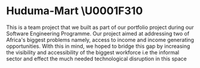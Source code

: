 # Huduma-Mart \U0001F310

This is a team project that we built as part of our portfolio project during our Software Engineering Programme. Our project aimed at addressing two of Africa's biggest problems namely, access to income and income generating opportunities. With this in mind, we hoped to bridge this gap by increasing the visibility and accessibility of the biggest workforce i.e the informal sector and effect the much needed technological disruption in this space 
